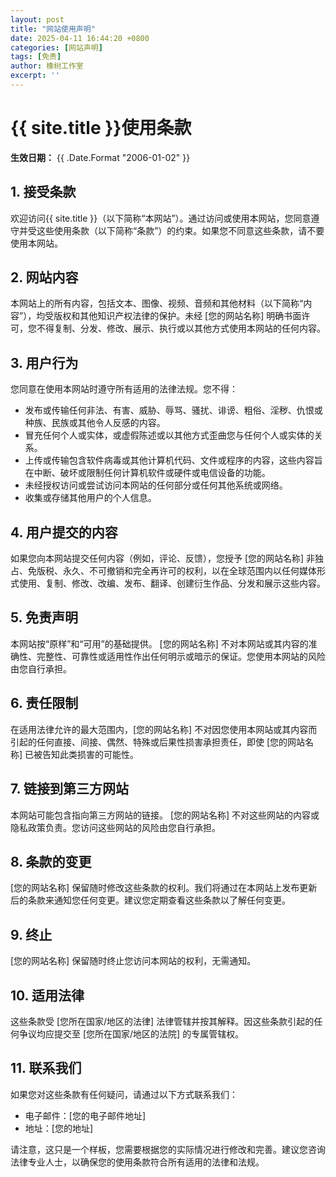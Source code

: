```yaml
---
layout: post
title: "网站使用声明"
date: 2025-04-11 16:44:20 +0800
categories: [网站声明]
tags: [免责]
author: 橡树工作室
excerpt: ''
---
```

# {{ site.title }}使用条款

**生效日期：** {{ .Date.Format "2006-01-02" }}

## 1. 接受条款

欢迎访问{{ site.title }}（以下简称“本网站”）。通过访问或使用本网站，您同意遵守并受这些使用条款（以下简称“条款”）的约束。如果您不同意这些条款，请不要使用本网站。

## 2. 网站内容

本网站上的所有内容，包括文本、图像、视频、音频和其他材料（以下简称“内容”），均受版权和其他知识产权法律的保护。未经 [您的网站名称] 明确书面许可，您不得复制、分发、修改、展示、执行或以其他方式使用本网站的任何内容。

## 3. 用户行为

您同意在使用本网站时遵守所有适用的法律法规。您不得：

* 发布或传输任何非法、有害、威胁、辱骂、骚扰、诽谤、粗俗、淫秽、仇恨或种族、民族或其他令人反感的内容。
* 冒充任何个人或实体，或虚假陈述或以其他方式歪曲您与任何个人或实体的关系。
* 上传或传输包含软件病毒或其他计算机代码、文件或程序的内容，这些内容旨在中断、破坏或限制任何计算机软件或硬件或电信设备的功能。
* 未经授权访问或尝试访问本网站的任何部分或任何其他系统或网络。
* 收集或存储其他用户的个人信息。

## 4. 用户提交的内容

如果您向本网站提交任何内容（例如，评论、反馈），您授予 [您的网站名称] 非独占、免版税、永久、不可撤销和完全再许可的权利，以在全球范围内以任何媒体形式使用、复制、修改、改编、发布、翻译、创建衍生作品、分发和展示这些内容。

## 5. 免责声明

本网站按“原样”和“可用”的基础提供。 [您的网站名称] 不对本网站或其内容的准确性、完整性、可靠性或适用性作出任何明示或暗示的保证。您使用本网站的风险由您自行承担。

## 6. 责任限制

在适用法律允许的最大范围内，[您的网站名称] 不对因您使用本网站或其内容而引起的任何直接、间接、偶然、特殊或后果性损害承担责任，即使 [您的网站名称] 已被告知此类损害的可能性。

## 7. 链接到第三方网站

本网站可能包含指向第三方网站的链接。 [您的网站名称] 不对这些网站的内容或隐私政策负责。您访问这些网站的风险由您自行承担。

## 8. 条款的变更

[您的网站名称] 保留随时修改这些条款的权利。我们将通过在本网站上发布更新后的条款来通知您任何变更。建议您定期查看这些条款以了解任何变更。

## 9. 终止

[您的网站名称] 保留随时终止您访问本网站的权利，无需通知。

## 10. 适用法律

这些条款受 [您所在国家/地区的法律] 法律管辖并按其解释。因这些条款引起的任何争议均应提交至 [您所在国家/地区的法院] 的专属管辖权。

## 11. 联系我们

如果您对这些条款有任何疑问，请通过以下方式联系我们：

* 电子邮件：[您的电子邮件地址]
* 地址：[您的地址]

请注意，这只是一个样板，您需要根据您的实际情况进行修改和完善。建议您咨询法律专业人士，以确保您的使用条款符合所有适用的法律和法规。
